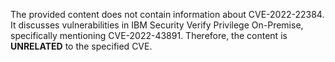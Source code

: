 The provided content does not contain information about CVE-2022-22384. It discusses vulnerabilities in IBM Security Verify Privilege On-Premise, specifically mentioning CVE-2022-43891. Therefore, the content is **UNRELATED** to the specified CVE.